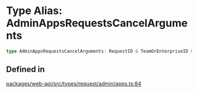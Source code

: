 # Type Alias: AdminAppsRequestsCancelArguments

```ts
type AdminAppsRequestsCancelArguments: RequestID & TeamOrEnterpriseID & TokenOverridable;
```

## Defined in

[packages/web-api/src/types/request/admin/apps.ts:84](https://github.com/slackapi/node-slack-sdk/blob/c15385ef93ccdde9702f52f7d1f445999203d794/packages/web-api/src/types/request/admin/apps.ts#L84)
